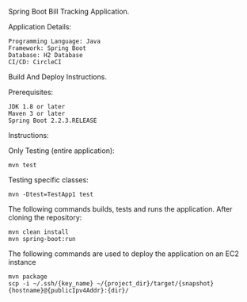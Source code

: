 Spring Boot Bill Tracking Application.

Application Details:

```
Programming Language: Java
Framework: Spring Boot
Database: H2 Database
CI/CD: CircleCI
```

Build And Deploy Instructions.

Prerequisites:

```
JDK 1.8 or later
Maven 3 or later
Spring Boot 2.2.3.RELEASE
```

Instructions:

Only Testing (entire application):

```
mvn test
```

Testing specific classes:

```
mvn -Dtest=TestApp1 test
```

The following commands builds, tests and runs the application. After cloning the repository:

```
mvn clean install
mvn spring-boot:run
```

The following commands are used to deploy the application on an EC2 instance

```
mvn package 
scp -i ~/.ssh/{key_name} ~/{project_dir}/target/{snapshot} {hostname}@{publicIpv4Addr}:{dir}/
```
